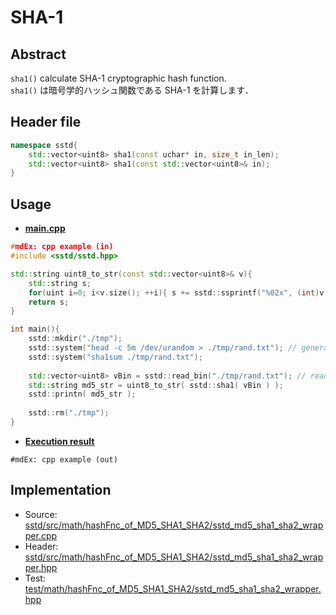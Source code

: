 # SHA-1
## Abstract
`sha1()` calculate SHA-1 cryptographic hash function.  
`sha1()` は暗号学的ハッシュ関数である SHA-1 を計算します．

## Header file
```cpp
namespace sstd{
    std::vector<uint8> sha1(const uchar* in, size_t in_len);
    std::vector<uint8> sha1(const std::vector<uint8>& in);
}
```

## Usage
- <u>**main.cpp**</u>
```cpp
#mdEx: cpp example (in)
#include <sstd/sstd.hpp>

std::string uint8_to_str(const std::vector<uint8>& v){
    std::string s;
    for(uint i=0; i<v.size(); ++i){ s += sstd::ssprintf("%02x", (int)v[i]); }
    return s;
}

int main(){
    sstd::mkdir("./tmp");
    sstd::system("head -c 5m /dev/urandom > ./tmp/rand.txt"); // generate 5 MB random file
    sstd::system("sha1sum ./tmp/rand.txt");
    
    std::vector<uint8> vBin = sstd::read_bin("./tmp/rand.txt"); // read all as a binary
    std::string md5_str = uint8_to_str( sstd::sha1( vBin ) );
    sstd::printn( md5_str );
    
    sstd::rm("./tmp");
}
```
- <u>**Execution result**</u>
```
#mdEx: cpp example (out)
```

## Implementation
- Source: [sstd/src/math/hashFnc_of_MD5_SHA1_SHA2/sstd_md5_sha1_sha2_wrapper.cpp](https://github.com/admiswalker/SubStandardLibrary-SSTD-/blob/master/sstd/src/math/hashFnc_of_MD5_SHA1_SHA2/sstd_md5_sha1_sha2_wrapper.cpp)
- Header: [sstd/src/math/hashFnc_of_MD5_SHA1_SHA2/sstd_md5_sha1_sha2_wrapper.hpp](https://github.com/admiswalker/SubStandardLibrary-SSTD-/blob/master/sstd/src/math/hashFnc_of_MD5_SHA1_SHA2/sstd_md5_sha1_sha2_wrapper.hpp)
- Test: [test/math/hashFnc_of_MD5_SHA1_SHA2/sstd_md5_sha1_sha2_wrapper.hpp](https://github.com/admiswalker/SubStandardLibrary-SSTD-/blob/master/test/math/hashFnc_of_MD5_SHA1_SHA2/sstd_md5_sha1_sha2_wrapper.hpp)

